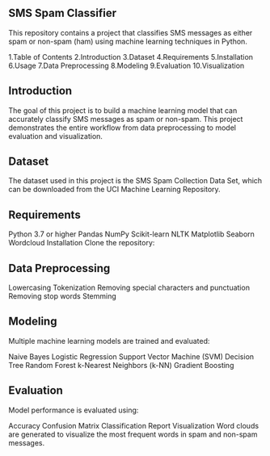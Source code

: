 ## SMS Spam Classifier
This repository contains a project that classifies SMS messages as either spam or non-spam (ham) using machine learning techniques in Python.

1.Table of Contents
2.Introduction
3.Dataset
4.Requirements
5.Installation
6.Usage
7.Data Preprocessing
8.Modeling
9.Evaluation
10.Visualization


## Introduction
The goal of this project is to build a machine learning model that can accurately classify SMS messages as spam or non-spam. This project demonstrates the entire workflow from data preprocessing to model evaluation and visualization.

## Dataset
The dataset used in this project is the SMS Spam Collection Data Set, which can be downloaded from the UCI Machine Learning Repository.

## Requirements
Python 3.7 or higher
Pandas
NumPy
Scikit-learn
NLTK
Matplotlib
Seaborn
Wordcloud
Installation
Clone the repository:

## Data Preprocessing
Lowercasing
Tokenization
Removing special characters and punctuation
Removing stop words
Stemming


## Modeling
Multiple machine learning models are trained and evaluated:

Naive Bayes
Logistic Regression
Support Vector Machine (SVM)
Decision Tree
Random Forest
k-Nearest Neighbors (k-NN)
Gradient Boosting


## Evaluation
Model performance is evaluated using:

Accuracy
Confusion Matrix
Classification Report
Visualization
Word clouds are generated to visualize the most frequent words in spam and non-spam messages.

